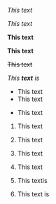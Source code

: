 *This text*

_This text_

**This text**

__This text__

~~This text~~

_This **text** is_

- This text
- This text
* This text

1. This text
2. This text
3. This text

1. This text
1. This textis
1. This text is

